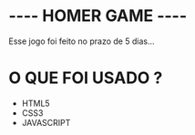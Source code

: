 # ---- HOMER GAME ----

Esse jogo foi feito no prazo de 5 dias...



# O QUE FOI USADO ?

- HTML5
- CSS3
- JAVASCRIPT

